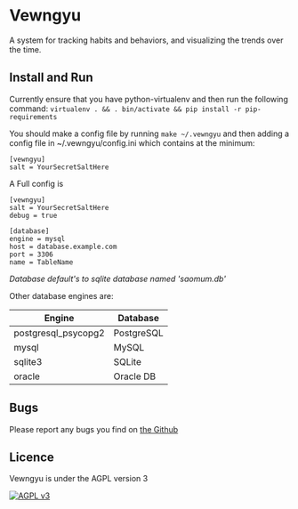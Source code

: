 Vewngyu
=======

A system for tracking habits and behaviors, and visualizing the trends over the time.

Install and Run
---------------

Currently ensure that you have python-virtualenv and then run the following command:
`virtualenv . && . bin/activate && pip install -r pip-requirements`

You should make a config file by running `make ~/.vewngyu` and then adding a config file
in ~/.vewngyu/config.ini which contains at the minimum:
```
[vewngyu]
salt = YourSecretSaltHere
```

A Full config is
```
[vewngyu]
salt = YourSecretSaltHere
debug = true

[database]
engine = mysql
host = database.example.com
port = 3306
name = TableName
```
_Database default's to sqlite database named 'saomum.db'_

Other database engines are:

| Engine              | Database     |
| --------------------|--------------|
| postgresql_psycopg2 | PostgreSQL   |
| mysql               | MySQL        |
| sqlite3             | SQLite       |
| oracle              | Oracle DB    |


Bugs
----

Please report any bugs you find on [the Github](https://github.com/Aeva/vewngyu/issues)

Licence
-------

Vewngyu is under the AGPL version 3

[<img alt="AGPL v3" src="https://www.gnu.org/graphics/agplv3-155x51.png">](https://www.gnu.org/licenses/agpl-3.0.html)
